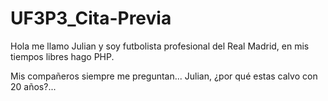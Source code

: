 # UF3P3_Cita-Previa

Hola me llamo Julian y soy futbolista profesional del Real Madrid, en mis tiempos libres hago PHP.

Mis compañeros siempre me preguntan... Julian, ¿por qué estas calvo con 20 años?...